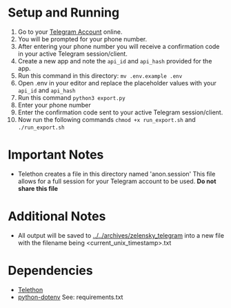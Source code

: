 # Setup and Running
1. Go to your [Telegram Account](https://my.telegram.org/auth) online.
2. You will be prompted for your phone number.
3. After entering your phone number you will receive a confirmation code in your active Telegram session/client.
4. Create a new app and note the `api_id` and `api_hash` provided for the app.
5. Run this command in this directory: `mv .env.example .env`
6. Open .env in your editor and replace the placeholder values with your `api_id` and `api_hash`
7. Run this command `python3 export.py`
8. Enter your phone number
9. Enter the confirmation code sent to your active Telegram session/client.
10. Now run the following commands `chmod +x run_export.sh` and `./run_export.sh`


# Important Notes
- Telethon creates a file in this directory named 'anon.session' This file allows for a full session for your Telegram account to be used. **Do not share this file**

# Additional Notes
- All output will be saved to [../../archives/zelensky_telegram](../../archives/zelensky_telegram) into a new file with the filename being <current_unix_timestamp>.txt

# Dependencies
- [Telethon](https://github.com/LonamiWebs/Telethon)
- [python-dotenv](https://github.com/theskumar/python-dotenv)
See: requirements.txt
